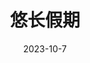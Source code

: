 ---
layout: post
title:  悠长假期
description: 回忆像滴溜溜转着的花灯，昏黄的灯光桨影做衬，很容易沉进去。
date:   2023-10-7
categories: life
url: https://mp.weixin.qq.com/s/DtHUcP5aB9mQE979hLLexQ
redirect: https://mp.weixin.qq.com/s/DtHUcP5aB9mQE979hLLexQ
---